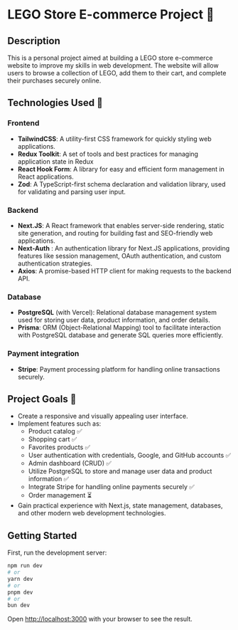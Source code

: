 # LEGO Store E-commerce Project 🧩

## Description

This is a personal project aimed at building a LEGO store e-commerce website to improve my skills in web development.
The website will allow users to browse a collection of LEGO, add them to their cart, and complete their purchases securely online.

## Technologies Used 🔪

### Frontend

- **TailwindCSS**: A utility-first CSS framework for quickly styling web applications.
- **Redux Toolkit**: A set of tools and best practices for managing application state in Redux
- **React Hook Form**: A library for easy and efficient form management in React applications.
- **Zod**: A TypeScript-first schema declaration and validation library, used for validating and parsing user input.

### Backend

- **Next.JS**: A React framework that enables server-side rendering, static site generation, and routing for building fast and SEO-friendly web applications.
- **Next-Auth** : An authentication library for Next.JS applications, providing features like session management, OAuth authentication, and custom authentication strategies.
- **Axios**: A promise-based HTTP client for making requests to the backend API.

### Database

- **PostgreSQL** (with Vercel): Relational database management system used for storing user data, product information, and order details.
- **Prisma**: ORM (Object-Relational Mapping) tool to facilitate interaction with PostgreSQL database and generate SQL queries more efficiently.

### Payment integration

- **Stripe**: Payment processing platform for handling online transactions securely.

## Project Goals 🚀

- Create a responsive and visually appealing user interface.
- Implement features such as:
  - Product catalog ✅
  - Shopping cart ✅
  - Favorites products ✅
  - User authentication with credentials, Google, and GitHub accounts ✅
  - Admin dashboard (CRUD) ✅
  - Utilize PostgreSQL to store and manage user data and product information ✅
  - Integrate Stripe for handling online payments securely ✅
  - Order management ⏳
- Gain practical experience with Next.js, state management, databases, and other modern web development technologies.

## Getting Started

First, run the development server:

```bash
npm run dev
# or
yarn dev
# or
pnpm dev
# or
bun dev
```

Open [http://localhost:3000](http://localhost:3000) with your browser to see the result.
